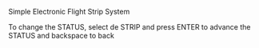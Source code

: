Simple Electronic Flight Strip System 

To change the STATUS, select de STRIP and press ENTER to advance the STATUS and backspace to back
